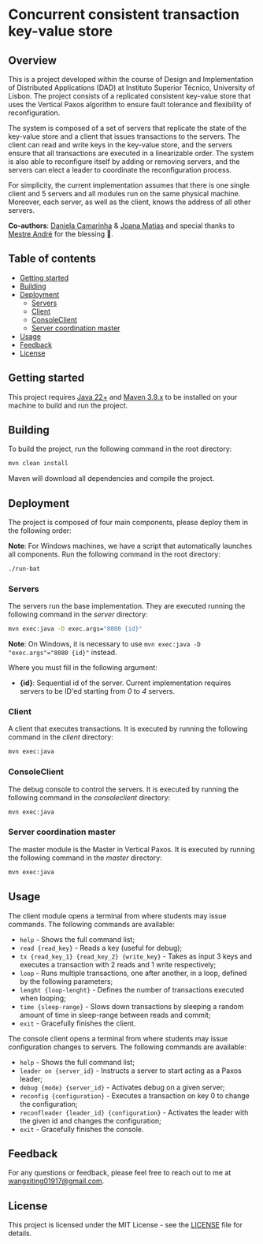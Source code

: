 # Concurrent consistent transaction key-value store

## Overview
This is a project developed within the course of Design and Implementation of Distributed Applications (DAD) at Instituto Superior Técnico, University of Lisbon. 
The project consists of a replicated consistent key-value store that uses the Vertical Paxos algorithm to ensure fault tolerance and flexibility of reconfiguration. 

The system is composed of a set of servers that replicate the state of the key-value store and a client that issues transactions to the servers. The client can read and write keys in the key-value store, and the servers ensure that all transactions are executed in a linearizable order. The system is also able to reconfigure itself by adding or removing servers, and the servers can elect a leader to coordinate the reconfiguration process.

For simplicity, the current implementation assumes that there is one single client and 5 servers and all modules run on the same physical machine. Moreover, each server, as well as the client, knows the address of all other servers.

**Co-authors**: [Daniela Camarinha](https://github.com/DanielaDoesCode) & [Joana Matias](https://github.com/jrmatias) and special thanks to [Mestre André](https://github.com/4Sparkz) for the blessing 🙏.

## Table of contents
- [Getting started](#getting-started)
- [Building](#building)
- [Deployment](#deployment)
  - [Servers](#servers)
  - [Client](#client)
  - [ConsoleClient](#consoleclient)
  - [Server coordination master](#server-coordination-master)
- [Usage](#usage)
- [Feedback](#feedback)
- [License](#license)

## Getting started
This project requires [Java 22+](https://www.oracle.com/java/technologies/javase/jdk22-archive-downloads.html) and [Maven 3.9.x](https://maven.apache.org/download.cgi) to be installed on your machine to build and run the project.

## Building
To build the project, run the following command in the root directory:
```bash
mvn clean install
```
Maven will download all dependencies and compile the project.

## Deployment
The project is composed of four main components, please deploy them in the following order:

**Note**: For Windows machines, we have a script that automatically launches all components. Run the following command in the root directory:
```bash
./run-bat
```

### Servers
The servers run the base implementation. They are executed running the following command in the *server* directory:
```bash
mvn exec:java -D exec.args="8080 {id}"
```
**Note**: On Windows, it is necessary to use ``mvn exec:java -D "exec.args"="8080 {id}"`` instead.

Where you must fill in the following argument:
- **{id}**: Sequential id of the server. Current implementation requires servers to be ID'ed starting from *0* to *4* servers.

### Client
A client that executes transactions. It is executed by running the following command in the *client* directory:
```bash
mvn exec:java
```

### ConsoleClient
The debug console to control the servers. It is executed by running the following command in the *consoleclient* directory:
```bash
mvn exec:java
```

### Server coordination master
The master module is the Master in Vertical Paxos. It is executed by running the following command in the *master* directory:
```bash
mvn exec:java
```

## Usage
The client module opens a terminal from where students may issue commands. The following commands are available:
- `help` - Shows the full command list;
- `read {read_key}` - Reads a key (useful for debug);
- `tx {read_key_1} {read_key_2} {write_key}` - Takes as input 3 keys and executes a transaction with 2 reads and 1 write respectively;
- `loop` - Runs multiple transactions, one after another, in a loop, defined by the following parameters;
- `lenght {loop-lenght}` - Defines the number of transactions executed when looping;
- `time {sleep-range}` - Slows down transactions by sleeping a random amount of time in sleep-range between reads and commit;
- `exit` - Gracefully finishes the client.

The console client opens a terminal from where students may issue configuration changes to servers. The following commands are available:
- `help` - Shows the full command list;
- `leader on {server_id}` - Instructs a server to start acting as a Paxos leader;
- `debug {mode} {server_id}` - Activates debug on a given server;
- `reconfig {configuration}` - Executes a transaction on key 0 to change the configuration;
- `reconfleader {leader_id} {configuration}` - Activates the leader with the given id and changes the configuration;
- `exit` - Gracefully finishes the console.

## Feedback
For any questions or feedback, please feel free to reach out to me at wangxiting01917@gmail.com.

## License
This project is licensed under the MIT License - see the [LICENSE](LICENSE) file for details.
